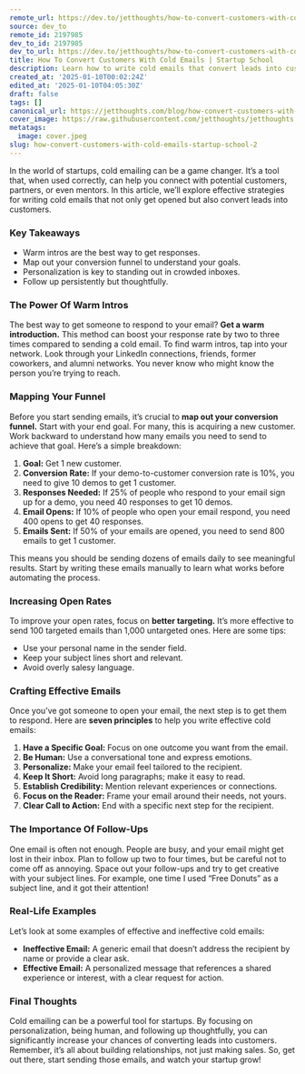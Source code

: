 ```yaml
---
remote_url: https://dev.to/jetthoughts/how-to-convert-customers-with-cold-emails-startup-school-4gif
source: dev_to
remote_id: 2197985
dev_to_id: 2197985
dev_to_url: https://dev.to/jetthoughts/how-to-convert-customers-with-cold-emails-startup-school-4gif
title: How To Convert Customers With Cold Emails | Startup School
description: Learn how to write cold emails that convert leads into customers. Discover effective strategies, key principles, and real-life examples to enhance your cold outreach efforts.
created_at: '2025-01-10T00:02:24Z'
edited_at: '2025-01-10T04:05:30Z'
draft: false
tags: []
canonical_url: https://jetthoughts.com/blog/how-convert-customers-with-cold-emails-startup-school/
cover_image: https://raw.githubusercontent.com/jetthoughts/jetthoughts.github.io/master/content/blog/how-convert-customers-with-cold-emails-startup-school-2/cover.jpeg
metatags:
  image: cover.jpeg
slug: how-convert-customers-with-cold-emails-startup-school-2
---
```

In the world of startups, cold emailing can be a game changer. It’s a tool that, when used correctly, can help you connect with potential customers, partners, or even mentors. In this article, we’ll explore effective strategies for writing cold emails that not only get opened but also convert leads into customers.

### Key Takeaways

*   Warm intros are the best way to get responses.
*   Map out your conversion funnel to understand your goals.
*   Personalization is key to standing out in crowded inboxes.
*   Follow up persistently but thoughtfully.

### The Power Of Warm Intros

The best way to get someone to respond to your email? **Get a warm introduction.** This method can boost your response rate by two to three times compared to sending a cold email. To find warm intros, tap into your network. Look through your LinkedIn connections, friends, former coworkers, and alumni networks. You never know who might know the person you’re trying to reach.

### Mapping Your Funnel

Before you start sending emails, it’s crucial to **map out your conversion funnel.** Start with your end goal. For many, this is acquiring a new customer. Work backward to understand how many emails you need to send to achieve that goal. Here’s a simple breakdown:

1.  **Goal:** Get 1 new customer.
2.  **Conversion Rate:** If your demo-to-customer conversion rate is 10%, you need to give 10 demos to get 1 customer.
3.  **Responses Needed:** If 25% of people who respond to your email sign up for a demo, you need 40 responses to get 10 demos.
4.  **Email Opens:** If 10% of people who open your email respond, you need 400 opens to get 40 responses.
5.  **Emails Sent:** If 50% of your emails are opened, you need to send 800 emails to get 1 customer.

This means you should be sending dozens of emails daily to see meaningful results. Start by writing these emails manually to learn what works before automating the process.

### Increasing Open Rates

To improve your open rates, focus on **better targeting.** It’s more effective to send 100 targeted emails than 1,000 untargeted ones. Here are some tips:

*   Use your personal name in the sender field.
*   Keep your subject lines short and relevant.
*   Avoid overly salesy language.

### Crafting Effective Emails

Once you’ve got someone to open your email, the next step is to get them to respond. Here are **seven principles** to help you write effective cold emails:

1.  **Have a Specific Goal:** Focus on one outcome you want from the email.
2.  **Be Human:** Use a conversational tone and express emotions.
3.  **Personalize:** Make your email feel tailored to the recipient.
4.  **Keep It Short:** Avoid long paragraphs; make it easy to read.
5.  **Establish Credibility:** Mention relevant experiences or connections.
6.  **Focus on the Reader:** Frame your email around their needs, not yours.
7.  **Clear Call to Action:** End with a specific next step for the recipient.

### The Importance Of Follow-Ups

One email is often not enough. People are busy, and your email might get lost in their inbox. Plan to follow up two to four times, but be careful not to come off as annoying. Space out your follow-ups and try to get creative with your subject lines. For example, one time I used “Free Donuts” as a subject line, and it got their attention!

### Real-Life Examples

Let’s look at some examples of effective and ineffective cold emails:

*   **Ineffective Email:** A generic email that doesn’t address the recipient by name or provide a clear ask.
*   **Effective Email:** A personalized message that references a shared experience or interest, with a clear request for action.

### Final Thoughts

Cold emailing can be a powerful tool for startups. By focusing on personalization, being human, and following up thoughtfully, you can significantly increase your chances of converting leads into customers. Remember, it’s all about building relationships, not just making sales. So, get out there, start sending those emails, and watch your startup grow!
